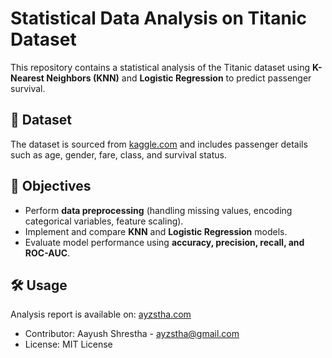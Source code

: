 # Statistical Data Analysis on Titanic Dataset  

This repository contains a statistical analysis of the Titanic dataset using **K-Nearest Neighbors (KNN)** and **Logistic Regression** to predict passenger survival.  

## 📌 Dataset  
The dataset is sourced from [kaggle.com](https://kaggle.com) and includes passenger details such as age, gender, fare, class, and survival status.  

## 🎯 Objectives  
- Perform **data preprocessing** (handling missing values, encoding categorical variables, feature scaling).  
- Implement and compare **KNN** and **Logistic Regression** models.  
- Evaluate model performance using **accuracy, precision, recall, and ROC-AUC**.  

## 🛠 Usage
Analysis report is available on: [ayzstha.com](https://ayzstha.com)


- Contributor: Aayush Shrestha - ayzstha@gmail.com  
- License: MIT License  
